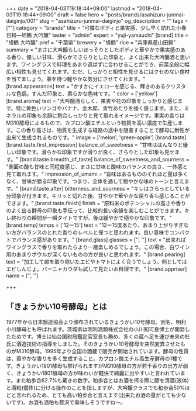 +++
date = "2018-04-03T19:18:44+09:00"
lastmod = "2018-04-03T19:18:44+09:00"
draft = false
hero = "posts/brands/asahizuru-junmai-daiginjo/001"
slug = "asahizuru-junmai-daiginjo"
og_description = ""
tags = [""]
category = "brands"
title = "可憐なボディと果実感、少し早く訪れた小春日和—旭鶴 大吟醸"
tester = "admin"
expert = "yuji-yamauchi"
[brand]
  title = "旭鶴 大吟醸"
  pref = "千葉県"
  brewery = "旭鶴"
  rice = "兵庫県産山田錦"
  summary = "まさに大吟醸らしいほっそりとしたボディと華やかで果実感のある香り、優しい甘味、滑らかでさらりとした印象と、よく出来た大吟醸酒と思います。ワイングラスで料理をあまり選ばずに合わせることができ、前菜全般に幅広い相性も見せてくれます。ただ、しっかりと相性を見せるにはクセのない食材を当てましょう。春を待つ軽やかな気分にさせてくれます。"
  [brand.appearance]
    text = "かすかにイエローを感じる、輝きのあるクリスタルな色調。すんだ印象と、柔らかな色味です。"
    color = ['yellow']
  [brand.aroma]
    text = "大吟醸酒らしく、果実や花の印象をしっかりと感じます。特に黄色いリンゴやバナナ、金木犀、青竹あたりを強く感じます。また、ミネラルの印象も余韻に割合しっかりと見て取れるイメージです。果実の香りはM310酵母によるもので、カプロン酸エチルという物質を高い濃度で生産します。この香り高さは、物質を生成する経路の途中を阻害することで酵母に耐性が出来て生成されるものです。"
    image = ['melon', 'green-apple']
  [brand.taste]
    [brand.taste.first_impression]
      balance_of_sweetness = "甘味ははんなりと優しい印象です。滑らかな印象ですが滑りが良く、さらりとした印象も見せます。"
    [brand.taste.breadth_of_taste]
      balance_of_sweetness_and_sourness = "側面の酸も甘味と同程度感じ、まさに甘味と酸味のバランスの良さ、一体感と見て取れます。"
      impression_of_umami = "旨味はあるもののそれほど量は多くなく、甘味が勝る印象です。つまり、全体を通して穏やかな味のトーンと言えます。"
    [brand.taste.after]
      bitterness_and_sourness = "キレはさらっとしている分印象が付きます。キリッと切れた後、甘やかで華やかな戻り香も感じることができます。"
    [brand.taste.finish]
      finish = "原料米のポテンシャルの高さや香りのよく出る酵母の印象も手伝って、比較的長い余韻を楽しむことができます。キレ終わりの瞬間が一瞬タイトですが、後は緩やかで穏やかな印象です。"
  [brand.temp]
    temps = ['12ー15']
    text = "12ー15度あたり、あまり上がりすぎない方がバランスのとれた香りのレベルと保つと思われます。良い意味でコンパクトでバランス感があります。"
  [brand.glass]
    glasses = ['', '']
    text = "出来ればワイングラスで香りを取れたらより一層楽しめるでしょう。この場合、白ワイン用のあまりボウルが深くないものの方が良いと思われます。"
  [brand.pearing]
    text = "加工して癖を取り除いたエビやトマトによく合うでしょう。例としてはエビしんじょ。バーニャカウダも試して見たいお料理です。"
  [brand.appriser]
    name = ['', '']

+++

## 「きょうかい10号酵母」とは

1977年から日本醸造協会より頒布されているきょうかい10号酵母。別名、明利小川酵母とも呼ばれます。茨城県は明利酒類株式会社の小川知可良博士が開発したためです。博士は仙台国税局鑑定官室長も務め、多くの蔵へ足を運び未来の杜氏に酒造技術の指導をしました。そのきょうかい10号酵母を突然変異させたものがM310酵母。1995年より全国の酒蔵で販売が開始されています。酵母の性質は、華やかな香りを多く生成すること。カプロン酸エチル高生産酵母の1種です。きょうかい1801酵母も挙げられますがM310酵母の方が若干香りの出方が弱く、きょうかい1801酵母の方が味わいが軽快で綺麗に出やすいと言われています。また粕歩合62.7%も驚きの数字。粕歩合とはお酒を搾る際に醪を清酒(液体)と酒粕(個体)に分ける操作のことを指しますが、大吟醸クラスでも粕歩合50%ほどと言われるため、とても高い粕歩合と言えます(出来たお酒の量がとても少ないです)。お酒も酒粕も贅沢で美味しそうですね〜。